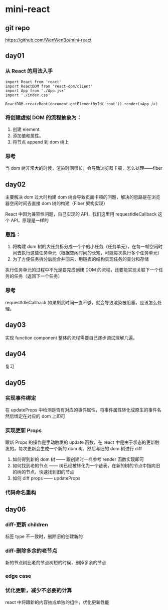 # mini-react

## git repo

https://github.com/WenWenBo/mini-react

## day01

### 从 React 的用法入手

```
import React from 'react'
import ReactDOM from 'react-dom/client'
import App from './App.jsx'
import './index.css'

ReactDOM.createRoot(document.getElementById('root')).render(<App />)

```

### 将创建虚拟 DOM 的流程抽象为：

1. 创建 element.
2. 添加值和属性。
3. 将节点 append 到 dom 树上

### 思考

当 dom 树非常大的时候，渲染时间很长，会导致浏览器卡顿，怎么处理——fiber

## day02

主要解决 dom 过大时构建 dom 树会导致页面卡顿的问题，解决的思路是在浏览器空闲时间去直接 dom 树的构建（Fiber 架构实现）

React 中因为兼容性问题，自己实现的 API，我们这里用 requestIdleCallback 这个 API，原理是一样的

### 思路：

1. 将构建 dom 树的大任务拆分成一个个的小任务（任务单元），在每一帧空闲时间去执行这些任务单元（根据空闲时间的长短，可能每次执行多个任务单元）
2. 为了方便任务拆分后能合并回来，用链表的结构实现任务的查分和存储

执行任务单元的过程中不光是要完成创建 DOM 的流程，还要能实现关联下一个任务的任务（返回下一个任务）

### 思考

requestIdleCallback 如果剩余时间一直不够，就会导致渲染被阻塞，应该怎么处理。

## day03

实现 function component
整体的流程需要自己逐步调试理解几遍。

## day04

复习

## day05

### 实现事件绑定

在 updateProps 中检测是否有对应的事件属性，将事件属性转化成原生的事件名然后绑定在对应的 dom 上即可

### 实现更新 Props

跟新 Props 的操作是手动触发的 update 函数，在 react 中是由于状态的更新触发的，每次更新会生成一个新的 dom 树，然后与旧的 dom 树进行 diff

1. 如何得到新的 dom 树 —— 跟创建时一样参考 render 函数实现即可
2. 如何找到老的节点 —— 树已经被转化为一个链表，在新的树的节点中指向旧的树的节点，快速找到旧的节点
3. 如何 diff props —— updateProps

### 代码命名重构

## day06

### diff-更新 children

标签 type 不一致时，删除旧的创建新的

### diff-删除多余的老节点

新的节点树比老的节点树短的时候，删掉多余的节点

### edge case

### 优化更新，减少不必要的计算

react 中将跟新的内容抽成单独的组件，优化更新性能
